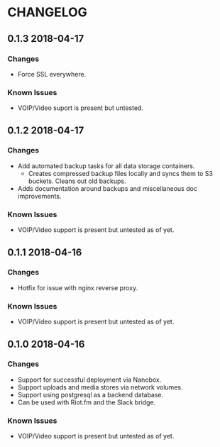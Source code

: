 # CHANGELOG

## 0.1.3 2018-04-17

### Changes

* Force SSL everywhere.

### Known Issues

* VOIP/Video suport is present but untested.

## 0.1.2 2018-04-17

### Changes

* Add automated backup tasks for all data storage containers.
    * Creates compressed backup files locally and syncs them to S3 buckets. Cleans out old backups.
* Adds documentation around backups and miscellaneous doc improvements.

### Known Issues

* VOIP/Video support is present but untested as of yet.

## 0.1.1 2018-04-16

### Changes

* Hotfix for issue with nginx reverse proxy.

### Known Issues

* VOIP/Video support is present but untested as of yet.

## 0.1.0 2018-04-16

### Changes

* Support for successful deployment via Nanobox.
* Support uploads and media stores via network volumes.
* Support using postgresql as a backend database.
* Can be used with Riot.fm and the Slack bridge.

### Known Issues

* VOIP/Video support is present but untested as of yet.
